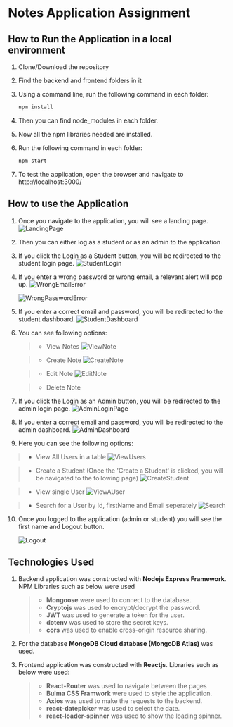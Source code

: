 # Notes Application Assignment

## How to Run the Application in a local environment

1. Clone/Download the repository
2. Find the backend and frontend folders in it
3. Using a command line, run the following command in each folder:

   ```bash
   npm install
   ```

4. Then you can find node_modules in each folder.
5. Now all the npm libraries needed are installed.
6. Run the following command in each folder:

   ```bash
   npm start
   ```

7. To test the application, open the browser and navigate to http://localhost:3000/

## How to use the Application

1. Once you navigate to the application, you will see a landing page.
   ![LandingPage](/screenshots/image_1.png)

2. Then you can either log as a student or as an admin to the application

3. If you click the Login as a Student button, you will be redirected to the student login page.
   ![StudentLogin](/screenshots/image_2.png)

4. If you enter a wrong password or wrong email, a relevant alert will pop up.
   ![WrongEmailError](/screenshots/image_3.png)

   ![WrongPasswordError](/screenshots/image_4.png)

5. If you enter a correct email and password, you will be redirected to the student dashboard.
   ![StudentDashboard](/screenshots/image_5.png)

6. You can see following options:

   > - View Notes
   ![ViewNote](/screenshots/image_6.png)

   > - Create Note
   ![CreateNote](/screenshots/image_7.png)

   > - Edit Note
   ![EditNote](/screenshots/image_8.png)

   > - Delete Note

7. If you click the Login as an Admin button, you will be redirected to the admin login page.
   ![AdminLoginPage](/screenshots/image_9.png)

8. If you enter a correct email and password, you will be redirected to the admin dashboard.
   ![AdminDashboard](/screenshots/image_10.png)
   
9.  Here you can see the following options:

   > - View All Users in a table
   ![ViewUsers](/screenshots/image_11.png)

   > - Create a Student (Once the 'Create a Student' is clicked, you will be navigated to the following page)
   ![CreateStudent](/screenshots/image_12.png)

   > - View single User
   ![ViewAUser](/screenshots/image_13.png)
   
   > - Search for a User by Id, firstName and Email seperately
   ![Search](/screenshots/image_14.png)


10. Once you logged to the application (admin or student) you will see the first name and Logout button.
    
    ![Logout](/screenshots/image_15.png)

## Technologies Used

1. Backend application was constructed with <b>Nodejs Express Framework</b>. NPM Libraries such as below were used <br/>

   > - <b>Mongoose</b> were used to connect to the database.
   > - <b>Cryptojs</b> was used to encrypt/decrypt the password.
   > - <b>JWT</b> was used to generate a token for the user.
   > - <b>dotenv</b> was used to store the secret keys.
   > - <b>cors</b> was used to enable cross-origin resource sharing.

2. For the database <b>MongoDB Cloud database (MongoDB Atlas)</b> was used. <br/>

3. Frontend application was constructed with <b>Reactjs</b>.
   Libraries such as below were used:
   > - <b>React-Router</b> was used to navigate between the pages
   > - <b>Bulma CSS Framwork</b> were used to style the application.
   > - <b>Axios</b> was used to make the requests to the backend.
   > - <b>react-datepicker</b> was used to select the date.
   > - <b>react-loader-spinner</b> was used to show the loading spinner.